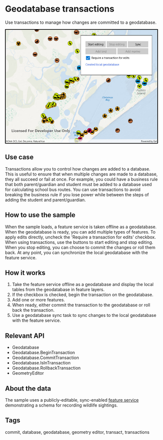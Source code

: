 # Geodatabase transactions

Use transactions to manage how changes are committed to a geodatabase.

![Image of geodatabase transactions](GeodatabaseTransactions.jpg)

## Use case

Transactions allow you to control how changes are added to a database. This is useful to ensure that when multiple changes are made to a database, they all succeed or fail at once. For example, you could have a business rule that both parent/guardian and student must be added to a database used for calculating school bus routes. You can use transactions to avoid breaking the business rule if you lose power while between the steps of adding the student and parent/guardian.

## How to use the sample

When the sample loads, a feature service is taken offline as a geodatabase. When the geodatabase is ready, you can add multiple types of features. To apply edits directly, uncheck the 'Require a transaction for edits' checkbox. When using transactions, use the buttons to start editing and stop editing. When you stop editing, you can choose to commit the changes or roll them back. At any point, you can synchronize the local geodatabase with the feature service.

## How it works

1. Take the feature service offline as a geodatabase and display the local tables from the geodatabase in feature layers.
2. If the checkbox is checked, begin the transaction on the geodatabase.
3. Add one or more features.
4. When ready, either commit the transaction to the geodatabase or roll back the transaction.
5. Use a geodatabase sync task to sync changes to the local geodatabase with the feature service.

## Relevant API

* Geodatabase
* Geodatabase.BeginTransaction
* Geodatabase.CommitTransaction
* Geodatabase.IsInTransaction
* Geodatabase.RollbackTransaction
* GeometryEditor

## About the data

The sample uses a publicly-editable, sync-enabled [feature service](https://sampleserver6.arcgisonline.com/arcgis/rest/services/Sync/SaveTheBaySync/FeatureServer) demonstrating a schema for recording wildlife sightings.

## Tags

commit, database, geodatabase, geometry editor, transact, transactions
